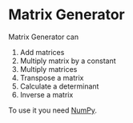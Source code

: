 # Matrix Generator
Matrix Generator can 
1. Add matrices
2. Multiply matrix by a constant
3. Multiply matrices
4. Transpose a matrix
5. Calculate a determinant
6. Inverse a matrix

To use it you need [NumPy](https://numpy.org/install/).
